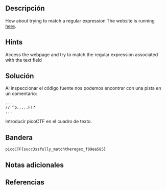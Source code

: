 ## Descripción

How about trying to match a regular expression The website is running [here](http://saturn.picoctf.net:52236/).

## Hints

Access the webpage and try to match the regular expression associated with the text field

## Solución

Al inspeccionar el código fuente nos podemos encontrar con una pista en un comentario:

```
...
// ^p.....F!?
...
```

Introducir picoCTF en el cuadro de texto.

## Bandera

```
picoCTF{succ3ssfully_matchtheregex_f89ea585}
```
## Notas adicionales
## Referencias
